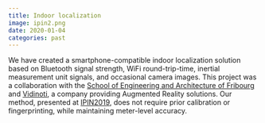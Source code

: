 ```yaml
---
title: Indoor localization
image: ipin2.png
date: 2020-01-04
categories: past
---
```


We have created a smartphone-compatible indoor localization solution based on Bluetooth signal strength, WiFi round-trip-time, inertial measurement unit signals, and occasional camera images. This project was a collaboration with the [School of Engineering and Architecture of Fribourg](www.heia-fr.ch) and [Vidinoti](www.vidinoti.com), a company providing Augmented Reality solutions. Our method, presented at [IPIN2019](/publications/Duembgen2019.html), does not require prior calibration or fingerprinting, while maintaining meter-level accuracy. 
